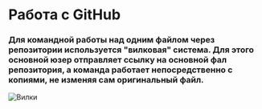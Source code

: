 # Работа с GitHub
### Для командной работы над одним файлом через репозитории используется "вилковая" система. Для этого основной юзер отправляет ссылку на основной фал репозитория, а команда работает непосредственно с копиями, не изменяя сам оригинальный файл. 
![Вилки](вилки.png)
